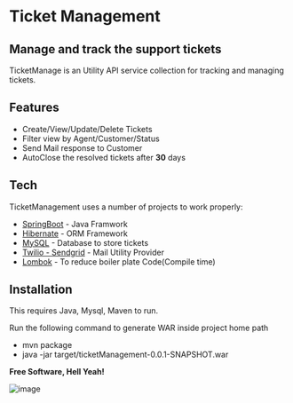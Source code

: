 # Ticket Management
## Manage and track the support tickets

TicketManage is an Utility API service collection for tracking and managing tickets.
## Features

- Create/View/Update/Delete Tickets
- Filter view by Agent/Customer/Status
- Send Mail response to Customer
- AutoClose the resolved tickets after **30** days 

## Tech

TicketManagement uses a number of projects to work properly:

- [SpringBoot] - Java Framwork
- [Hibernate] - ORM Framework
- [MySQL] - Database to store tickets
- [Twilio - Sendgrid] - Mail Utility Provider
- [Lombok] - To reduce boiler plate Code(Compile time)

## Installation

This requires Java, Mysql, Maven to run.

Run the following command to generate WAR inside project home path
 - mvn package
 - java -jar target/ticketManagement-0.0.1-SNAPSHOT.war

**Free Software, Hell Yeah!**

   [SpringBoot]: <https://github.com/spring-projects/spring-boot>
   [Hibernate]: <https://github.com/hibernate>
   [MySQL]: <https://github.com/mysql>
   [Twilio - Sendgrid]: <https://sendgrid.com/docs/api-reference/>
   [Lombok]: <https://projectlombok.org/>
 
![image](https://user-images.githubusercontent.com/42756812/115143383-97453100-a064-11eb-9b58-b03f1132d6e7.png)
